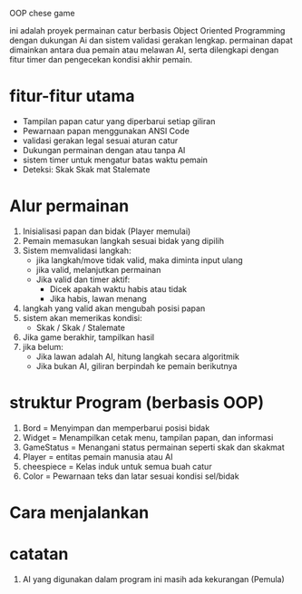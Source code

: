OOP chese game

ini adalah proyek permainan catur berbasis Object Oriented Programming dengan dukungan Ai dan sistem validasi gerakan lengkap. 
permainan dapat dimainkan antara dua pemain atau melawan AI, serta dilengkapi dengan fitur timer dan pengecekan kondisi akhir pemain.

# fitur-fitur utama
- Tampilan papan catur yang diperbarui setiap giliran
- Pewarnaan papan menggunakan ANSI Code
- validasi gerakan legal sesuai aturan catur
- Dukungan permainan dengan atau tanpa AI 
- sistem timer untuk mengatur batas waktu pemain
- Deteksi:
  Skak
  Skak mat
  Stalemate
  
# Alur permainan 
1. Inisialisasi papan dan bidak (Player memulai)
2. Pemain memasukan langkah sesuai bidak yang dipilih
3. Sistem memvalidasi langkah:
   - jika langkah/move tidak valid, maka diminta input ulang
   - jika valid, melanjutkan permainan
   - Jika valid dan timer aktif:
      * Dicek apakah waktu habis atau tidak
      * Jika habis, lawan menang
4. langkah yang valid akan mengubah posisi papan
5. sistem akan memerikas kondisi:
   - Skak / Skak / Stalemate
6. Jika game berakhir, tampilkan hasil
7. jika belum:
   - Jika lawan adalah AI, hitung langkah secara algoritmik
   - Jika bukan AI, giliran berpindah ke pemain berikutnya

# struktur Program (berbasis OOP)
   1. Bord = Menyimpan dan memperbarui posisi bidak
   2. Widget = Menampilkan cetak menu, tampilan papan, dan informasi
   3. GameStatus = Menangani status permainan seperti skak dan skakmat
   4. Player = entitas pemain manusia atau AI
   5. cheespiece = Kelas induk untuk semua buah catur
   6. Color = Pewarnaan teks dan latar sesuai kondisi sel/bidak

# Cara menjalankan


# catatan
1. AI yang digunakan dalam program ini masih ada kekurangan (Pemula)

